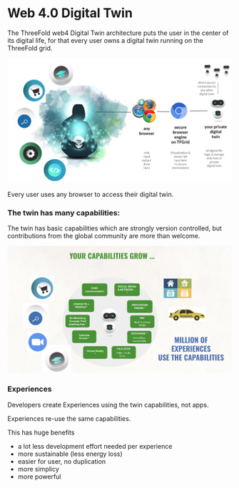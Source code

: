# Web 4.0 Digital Twin

The ThreeFold web4 Digital Twin architecture puts the user in the center of its digital life, for that every user owns a digital twin running on the ThreeFold grid.

![](img/digital_twin_to_browser.jpg)

Every user uses any browser to access their digital twin. 

### The twin has many capabilities:

The twin has basic capabilities which are strongly version controlled, but contributions from the global community are more than welcome.

![](img/twin_capabilities_.jpg)

### Experiences

Developers create Experiences using the twin capabilities, not apps. 

Experiences re-use the same capabilities.

This has huge benefits

- a lot less development effort needed per experience
- more sustainable (less energy loss)
- easier for user, no duplication
- more simplicy
- more powerful

